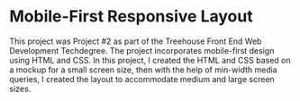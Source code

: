 # Mobile-First Responsive Layout

This project was Project #2 as part of the Treehouse Front End Web Development Techdegree. The project incorporates mobile-first design using HTML and CSS. In this project, I created the HTML and CSS based on a mockup for a small screen size, then with the help of min-width media queries, I created the layout to accommodate medium and large screen sizes.
